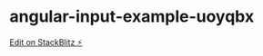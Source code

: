 # angular-input-example-uoyqbx

[Edit on StackBlitz ⚡️](https://stackblitz.com/edit/angular-input-example-uoyqbx)